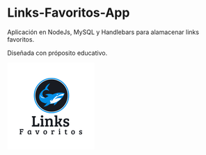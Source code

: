 # Links-Favoritos-App
Aplicación en NodeJs, MySQL y Handlebars para alamacenar links favoritos.

Diseñada con próposito educativo.

![Esta es una imagen](https://github.com/PruebasDAW-STUDIO/Links-Favoritos-App/blob/master/public/images/logo2.png)
